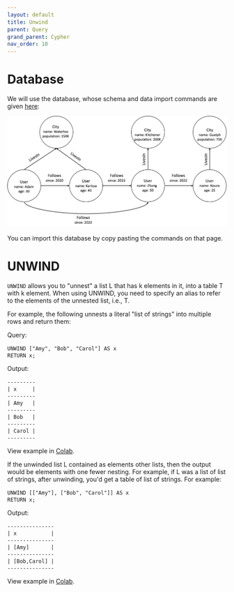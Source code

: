 ```yaml
---
layout: default
title: Unwind
parent: Query
grand_parent: Cypher
nav_order: 10
---
```


# Database
We will use the database, whose schema and data import commands are given [here](example-database.md):

<img src="../../../img/running-example.png" width="800">

You can import this database by copy pasting the commands on that page. 

# UNWIND
`UNWIND` allows you to "unnest" a list L that has k elements in it,
into a table T with k element. 
When using UNWIND, you need to specify an alias to refer to the elements
of the unnested list, i.e., T.

For example, the following unnests a literal "list of strings" into multiple rows 
and return them:

Query:
```
UNWIND ["Amy", "Bob", "Carol"] AS x
RETURN x;
```

Output:
```
---------
| x     |
---------
| Amy   |
---------
| Bob   |
---------
| Carol |
---------
```
View example in [Colab](https://colab.research.google.com/drive/1NcR-xL4Rb7nprgbvk6N2dIP30oqyUucm#scrollTo=jDbutdTaDZsB).

If the unwinded list L contained as elements other lists,
then the output would be elements with one fewer nesting. For example, if L was a list of 
list of strings, after unwinding, you'd get a table of list of strings. For example:

```
UNWIND [["Amy"], ["Bob", "Carol"]] AS x
RETURN x;
```
Output:
```
---------------
| x           |
---------------
| [Amy]       |
---------------
| [Bob,Carol] |
---------------
```
View example in [Colab](https://colab.research.google.com/drive/1NcR-xL4Rb7nprgbvk6N2dIP30oqyUucm#scrollTo=jDbutdTaDZsB).

